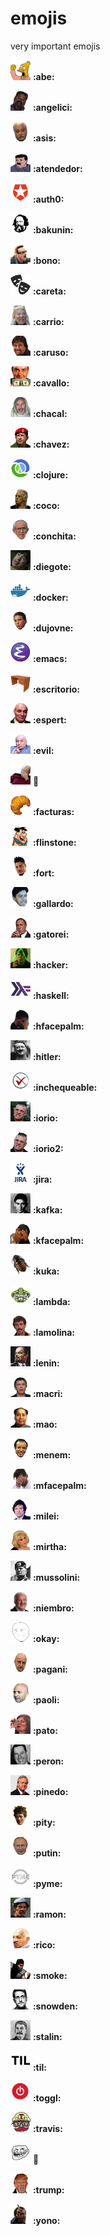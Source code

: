 # emojis
very important emojis

<img src="./emojis/abe.png" height="32"> **:abe:**

<img src="./emojis/angelici.jpg" height="32"> **:angelici:**

<img src="./emojis/asis.png" height="32"> **:asis:**

<img src="./emojis/atendedor.jpg" height="32"> **:atendedor:**

<img src="./emojis/auth0.png" height="32"> **:auth0:**

<img src="./emojis/bakunin.gif" height="32"> **:bakunin:**

<img src="./emojis/bono.jpg" height="32"> **:bono:**

<img src="./emojis/careta.png" height="32"> **:careta:**

<img src="./emojis/carrio.png" height="32"> **:carrio:**

<img src="./emojis/caruso.png" height="32"> **:caruso:**

<img src="./emojis/cavallo.jpg" height="32"> **:cavallo:**

<img src="./emojis/chacal.jpg" height="32"> **:chacal:**

<img src="./emojis/chavez.png" height="32"> **:chavez:**

<img src="./emojis/clojure.png" height="32"> **:clojure:**

<img src="./emojis/coco.jpg" height="32"> **:coco:**

<img src="./emojis/conchita.png" height="32"> **:conchita:**

<img src="./emojis/diegote.jpg" height="32"> **:diegote:**

<img src="./emojis/docker.png" height="32"> **:docker:**

<img src="./emojis/dujovne.png" height="32"> **:dujovne:**

<img src="./emojis/emacs.png" height="32"> **:emacs:**

<img src="./emojis/escritorio.jpg" height="32"> **:escritorio:**

<img src="./emojis/espert.png" height="32"> **:espert:**

<img src="./emojis/evil.jpg" height="32"> **:evil:**

<img src="./emojis/facepalm.png" height="32"> **:facepalm:**

<img src="./emojis/facturas.png" height="32"> **:facturas:**

<img src="./emojis/flinstone.png" height="32"> **:flinstone:**

<img src="./emojis/fort.jpg" height="32"> **:fort:**

<img src="./emojis/gallardo.png" height="32"> **:gallardo:**

<img src="./emojis/gatorei.png" height="32"> **:gatorei:**

<img src="./emojis/hacker.jpg" height="32"> **:hacker:**

<img src="./emojis/haskell.png" height="32"> **:haskell:**

<img src="./emojis/hfacepalm.png" height="32"> **:hfacepalm:**

<img src="./emojis/hitler.jpg" height="32"> **:hitler:**

<img src="./emojis/inchequeable.png" height="32"> **:inchequeable:**

<img src="./emojis/iorio.jpg" height="32"> **:iorio:**

<img src="./emojis/iorio2.png" height="32"> **:iorio2:**

<img src="./emojis/jira.jpg" height="32"> **:jira:**

<img src="./emojis/kafka.jpg" height="32"> **:kafka:**

<img src="./emojis/kfacepalm.png" height="32"> **:kfacepalm:**

<img src="./emojis/kuka.png" height="32"> **:kuka:**

<img src="./emojis/lambda.png" height="32"> **:lambda:**

<img src="./emojis/lamolina.png" height="32"> **:lamolina:**

<img src="./emojis/lenin.png" height="32"> **:lenin:**

<img src="./emojis/macri.jpg" height="32"> **:macri:**

<img src="./emojis/mao.jpg" height="32"> **:mao:**

<img src="./emojis/menem.jpg" height="32"> **:menem:**

<img src="./emojis/mfacepalm.png" height="32"> **:mfacepalm:**

<img src="./emojis/milei.jpg" height="32"> **:milei:**

<img src="./emojis/mirtha.jpg" height="32"> **:mirtha:**

<img src="./emojis/mussolini.jpg" height="32"> **:mussolini:**

<img src="./emojis/niembro.png" height="32"> **:niembro:**

<img src="./emojis/okay.png" height="32"> **:okay:**

<img src="./emojis/pagani.jpg" height="32"> **:pagani:**

<img src="./emojis/paoli.png" height="32"> **:paoli:**

<img src="./emojis/pato.png" height="32"> **:pato:**

<img src="./emojis/peron.png" height="32"> **:peron:**

<img src="./emojis/pinedo.jpg" height="32"> **:pinedo:**

<img src="./emojis/pity.png" height="32"> **:pity:**

<img src="./emojis/putin.png" height="32"> **:putin:**

<img src="./emojis/pyme.jpg" height="32"> **:pyme:**

<img src="./emojis/ramon.png" height="32"> **:ramon:**

<img src="./emojis/rico.jpg" height="32"> **:rico:**

<img src="./emojis/smoke.gif" height="32"> **:smoke:**

<img src="./emojis/snowden.jpg" height="32"> **:snowden:**

<img src="./emojis/stalin.jpg" height="32"> **:stalin:**

<img src="./emojis/til.png" height="32"> **:til:**

<img src="./emojis/toggl.png" height="32"> **:toggl:**

<img src="./emojis/travis.png" height="32"> **:travis:**

<img src="./emojis/troll.png" height="32"> **:troll:**

<img src="./emojis/trump.png" height="32"> **:trump:**

<img src="./emojis/yono.png" height="32"> **:yono:**

